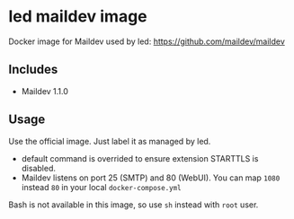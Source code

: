 # led maildev image

Docker image for Maildev used by led: <https://github.com/maildev/maildev>

## Includes

- Maildev 1.1.0

## Usage

Use the official image. Just label it as managed by led.

- default command is overrided to ensure extension STARTTLS is disabled.
- Maildev listens on port 25 (SMTP) and 80 (WebUI). You can map `1080` instead `80` in your local `docker-compose.yml`


Bash is not available in this image, so use `sh` instead with `root` user.
